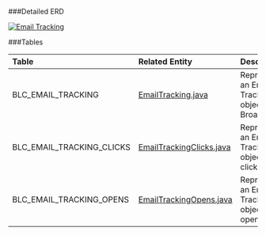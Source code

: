 

###Detailed ERD

[![Email Tracking](dataModel/EmailTrackingDetailedERD.png)](_img/dataModel/EmailTrackingDetailedERD.png)

###Tables

| Table               | Related Entity    | Description                                         |
|:--------------------|:------------------|:----------------------------------------------------|
|BLC_EMAIL_TRACKING   | [EmailTracking.java](http://javadoc.broadleafcommerce.org/current/common/org/broadleafcommerce/common/email/domain/EmailTracking.html)          | Represents an Email Tracking object Broadleaf.  |
|BLC_EMAIL_TRACKING_CLICKS | [EmailTrackingClicks.java](http://javadoc.broadleafcommerce.org/current/common/org/broadleafcommerce/common/email/domain/EmailTrackingClicks.html)     | Represents an Email Tracking object for clicks.  |
|BLC_EMAIL_TRACKING_OPENS  | [EmailTrackingOpens.java](http://javadoc.broadleafcommerce.org/current/common/org/broadleafcommerce/common/email/domain/EmailTrackingOpens.html)     | Represents an Email Tracking object for opens.  |
